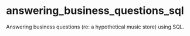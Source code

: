 # answering_business_questions_sql
Answering business questions (re: a hypothetical music store) using SQL.
